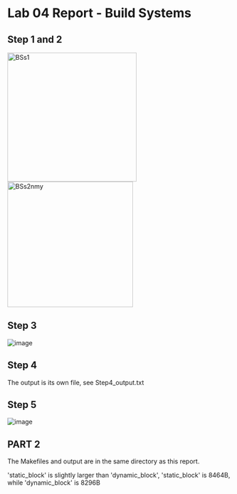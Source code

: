 # Lab 04 Report - Build Systems

## Step 1 and 2

<img width="290" alt="BSs1" src="https://user-images.githubusercontent.com/75342856/153725163-2bf8878b-9263-415c-8994-e20a72b0a3ee.PNG">
<img width="282" alt="BSs2nmy" src="https://user-images.githubusercontent.com/75342856/153725167-8842dd96-dff3-4332-84ad-03d5f5157415.PNG">

## Step 3

![image](https://user-images.githubusercontent.com/75342856/153725385-06b759a6-839e-4b74-bcbe-a6764f466eff.png)

## Step 4

The output is its own file, see Step4_output.txt

## Step 5

![image](https://user-images.githubusercontent.com/75342856/153725643-0e411cba-0dae-42bf-bb14-9c690d3a4be1.png)

## PART 2

The Makefiles and output are in the same directory as this report.

'static_block' is slightly larger than 'dynamic_block', 'static_block' is 8464B, while 'dynamic_block' is 8296B
